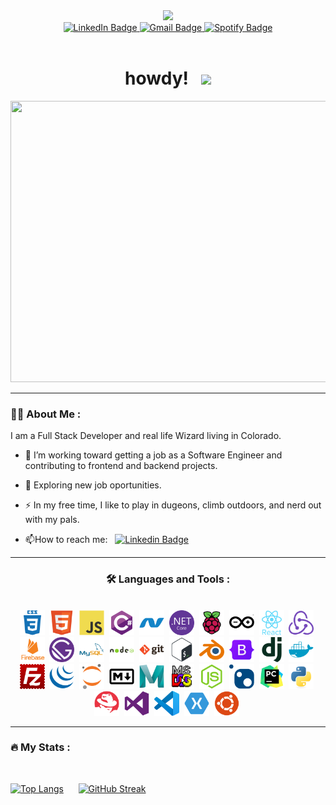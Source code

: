 <div id="header" align="center"> 
  <img src="https://media.giphy.com/media/v1.Y2lkPTc5MGI3NjExMzgyYzA5NTFlY2JhZTE4Nzk1YWNmMjAwNjgyMGEyMWI1ODEzN2MyNSZlcD12MV9pbnRlcm5hbF9naWZzX2dpZklkJmN0PWc/hmJYgqIPz5SsffuDuw/giphy.gif"/>
  <div id="badges">
  <a href="https://linkedin.com/in/vik-furlow">
    <img src="https://img.shields.io/badge/LinkedIn-blue?style=for-the-badge&logo=linkedin&logoColor=white" alt="LinkedIn Badge"/>
  </a>
  <a href="mailto:ViktoriyaFurlow@gmail.com">
    <img src="https://img.shields.io/badge/Gmail-D14836?style=for-the-badge&logo=gmail&logoColor=white" alt="Gmail Badge"/>
  </a>
  <a href="https://open.spotify.com/playlist/7jvVLjCcg0pqHZsHTWiPup?si=309eb4a1bc9c4c61&nd=1">
    <img src="https://img.shields.io/badge/Spotify-1ED760?&style=for-the-badge&logo=spotify&logoColor=white" alt="Spotify Badge"/>
  </a>
</div>
  
<br />
  
 <h1>
  howdy! &nbsp
  <img src="https://media.giphy.com/media/v1.Y2lkPTc5MGI3NjExODA2YTgxZTk4M2MwNzVmN2FjOWUwMDIwMDRjNTZmZTYyODZkYWY1ZCZlcD12MV9pbnRlcm5hbF9naWZzX2dpZklkJmN0PXM/1UOtDCipTZrkwn5zMw/giphy.gif" width="50px"/>
 </h1>
  
<div align="center">
  <img src="https://media.giphy.com/media/v1.Y2lkPTc5MGI3NjExMTNmMmQzYzhiMzAzZThlMzI2NjM0Y2NiMTg1NmJhNzBkYjVlMmU2OCZlcD12MV9pbnRlcm5hbF9naWZzX2dpZklkJmN0PWc/LV8dLJ1YLxdNvSKSFa/giphy.gif" width="1150" height="450"/>
</div>
  
<div align="left">
  
---
  
### :woman_technologist: About Me :
I am a Full Stack Developer and real life Wizard living in Colorado.
- :telescope: I’m working toward getting a job as a Software Engineer and contributing to frontend and backend projects.

- :seedling: Exploring new job oportunities.

- :zap: In my free time, I like to play in dugeons, climb outdoors, and nerd out with my pals.

- :mailbox:How to reach me: &nbsp; [![Linkedin Badge](https://img.shields.io/badge/Vik-blue?style=flat&logo=Linkedin&logoColor=white)](https://www.linkedin.com/in/vik-furlow/)
  
</div>
  
---

### :hammer_and_wrench: Languages and Tools :
<div>
  
  <br />
  <img src="https://github.com/devicons/devicon/blob/master/icons/css3/css3-plain-wordmark.svg"  title="CSS3" alt="CSS" width="40" height="40"/>&nbsp;
  <img src="https://github.com/devicons/devicon/blob/master/icons/html5/html5-original.svg" title="HTML5" alt="HTML" width="40" height="40"/>&nbsp;
  <img src="https://github.com/devicons/devicon/blob/master/icons/javascript/javascript-original.svg" title="JavaScript" alt="JavaScript" width="40" height="40"/>&nbsp;
  <img src="https://github.com/devicons/devicon/blob/master/icons/csharp/csharp-original.svg" title="C#" **alt="C#" width="40" height="40"/>&nbsp;
  <img src="https://github.com/devicons/devicon/blob/master/icons/dot-net/dot-net-plain.svg" title=".NET" **alt=".NET" width="40" height="40"/>&nbsp;
  <img src="https://github.com/devicons/devicon/blob/master/icons/dotnetcore/dotnetcore-original.svg" title=".NET Core" **alt=".NET Core" width="40" height="40"/>&nbsp;
  <img src="https://github.com/devicons/devicon/blob/master/icons/raspberrypi/raspberrypi-original.svg" title="RaspberryPi" **alt="RaspberryPi" width="40" height="40"/>&nbsp;
  <img src="https://github.com/devicons/devicon/blob/master/icons/arduino/arduino-plain.svg" title="Arduino" alt="Arduino" width="40" height="40"/>&nbsp;
  <img src="https://github.com/devicons/devicon/blob/master/icons/react/react-original-wordmark.svg" title="React" alt="React" width="40" height="40"/>&nbsp;
  <img src="https://github.com/devicons/devicon/blob/master/icons/redux/redux-original.svg" title="Redux" alt="Redux " width="40" height="40"/>&nbsp;
  <img src="https://github.com/devicons/devicon/blob/master/icons/firebase/firebase-plain-wordmark.svg" title="Firebase" alt="Firebase" width="40" height="40"/>&nbsp;
  <img src="https://github.com/devicons/devicon/blob/master/icons/gatsby/gatsby-original.svg" title="Gatsby"  alt="Gatsby" width="40" height="40"/>&nbsp;
  <img src="https://github.com/devicons/devicon/blob/master/icons/mysql/mysql-original-wordmark.svg" title="MySQL"  alt="MySQL" width="40" height="40"/>&nbsp;
  <img src="https://github.com/devicons/devicon/blob/master/icons/nodejs/nodejs-original-wordmark.svg" title="NodeJS" alt="NodeJS" width="40" height="40"/>&nbsp;
  <img src="https://github.com/devicons/devicon/blob/master/icons/git/git-original-wordmark.svg" title="Git" **alt="Git" width="40" height="40"/>&nbsp;
  <img src="https://github.com/devicons/devicon/blob/master/icons/bash/bash-original.svg" title="bash" **alt="bash" width="40" height="40"/>&nbsp;
  <img src="https://github.com/devicons/devicon/blob/master/icons/blender/blender-original.svg" title="Blender" **alt="blender" width="40" height="40"/>&nbsp;
  <img src="https://github.com/devicons/devicon/blob/master/icons/bootstrap/bootstrap-original.svg" title="bootstrap" **alt="bootstrap" width="40" height="40"/>&nbsp;
  <img src="https://github.com/devicons/devicon/blob/master/icons/django/django-plain.svg" title="django" **alt="django" width="40" height="40"/>&nbsp;
  <img src="https://github.com/devicons/devicon/blob/master/icons/docker/docker-plain.svg" title="Docker" **alt="Docker" width="40" height="40"/>&nbsp;
  <img src="https://github.com/devicons/devicon/blob/master/icons/filezilla/filezilla-plain.svg" title="FileZilla" **alt="FileZilla" width="40" height="40"/>&nbsp;
  <img src="https://github.com/devicons/devicon/blob/master/icons/jquery/jquery-original.svg" title="jQuery" **alt="jQuery" width="40" height="40"/>&nbsp;
  <img src="https://github.com/devicons/devicon/blob/master/icons/jupyter/jupyter-original.svg" title="jupyter" **alt="jupyter" width="40" height="40"/>&nbsp;
  <img src="https://github.com/devicons/devicon/blob/master/icons/markdown/markdown-original.svg" title="Markdown" **alt="Markdown" width="40" height="40"/>&nbsp;
  <img src="https://github.com/devicons/devicon/blob/master/icons/maya/maya-original.svg" title="Maya" **alt="Maya" width="40" height="40"/>&nbsp;
  <img src="https://github.com/devicons/devicon/blob/master/icons/msdos/msdos-original.svg" title="MS DOS" **alt="MSDOS" width="40" height="40"/>&nbsp;
  <img src="https://github.com/devicons/devicon/blob/master/icons/nodejs/nodejs-original.svg" title="Node.js" **alt="Node.js" width="40" height="40"/>&nbsp;
  <img src="https://github.com/devicons/devicon/blob/master/icons/nuget/nuget-original.svg" title="NuGet" **alt="NuGet" width="40" height="40"/>&nbsp;
  <img src="https://github.com/devicons/devicon/blob/master/icons/pycharm/pycharm-original.svg" title="PyCharm" **alt="PyCharm" width="40" height="40"/>&nbsp;
  <img src="https://github.com/devicons/devicon/blob/master/icons/python/python-original.svg" title="Python" **alt="Python" width="40" height="40"/>&nbsp;
  <img src="https://github.com/devicons/devicon/blob/master/icons/redhat/redhat-plain.svg" title="RedHat" **alt="RedHat" width="40" height="40"/>&nbsp;
  <img src="https://github.com/devicons/devicon/blob/master/icons/visualstudio/visualstudio-plain.svg" title="Visual Studio" **alt="Visual Studio" width="40" height="40"/>&nbsp;
  <img src="https://github.com/devicons/devicon/blob/master/icons/vscode/vscode-original.svg" title="VS Code" **alt="VS Code" width="40" height="40"/>&nbsp;
  <img src="https://github.com/devicons/devicon/blob/master/icons/xamarin/xamarin-original.svg" title="Xamarin" **alt="Xamarin" width="40" height="40"/>&nbsp;
  <img src="https://github.com/devicons/devicon/blob/master/icons/ubuntu/ubuntu-plain.svg" title="Unbuntu" **alt="Unbuntu" width="40" height="40"/>&nbsp;
  
  <br />
</div>

<div align="left">
  
---

### :fire: My Stats :
  
<br />

[![Top Langs](https://github-readme-stats.vercel.app/api/top-langs/?username=SassyCatSlaps&theme=tokyonight)](https://github.com/anuraghazra/github-readme-stats) &nbsp;&nbsp;&nbsp;&nbsp; [![GitHub Streak](https://streak-stats.demolab.com?user=SassyCatSlaps&theme=tokyonight)](https://git.io/streak-stats)

</div 
